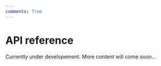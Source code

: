 ```yaml
---
comments: True
---
```


# API reference

Currently under developement. More content will come soon...